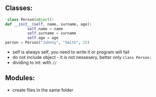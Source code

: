 ## Classes:

``` python
 class Person(object):
def __init__(self, name, surname, age):
          self.name = name
          self.surname = surname
          self.age = age
person = Person("Johnny", "Smith", 25)
```

- self is always self, you need to write it or program will fail
- do not include object - it is not nessesery, better only `class Person:`
- dividing to int: with `//`

## Modules:
- create files in the same folder